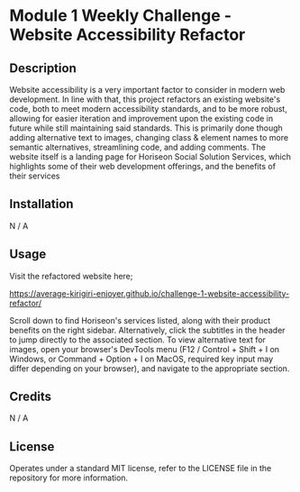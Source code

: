 # Module 1 Weekly Challenge - Website Accessibility Refactor

## Description

Website accessibility is a very important factor to consider in modern web development. In line with that, this project refactors an existing website's code, both to meet modern accessibility standards, and to be more robust, allowing for easier iteration and improvement upon the existing code in future while still maintaining said standards. This is primarily done though adding alternative text to images, changing class & element names to more semantic alternatives, streamlining code, and adding comments. The website itself is a landing page for Horiseon Social Solution Services, which highlights some of their web development offerings, and the benefits of their services

## Installation

N / A

## Usage

Visit the refactored website here;

https://average-kirigiri-enjoyer.github.io/challenge-1-website-accessibility-refactor/

Scroll down to find Horiseon's services listed, along with their product benefits on the right sidebar. Alternatively, click the subtitles in the header to jump directly to the associated section. To view alternative text for images, open your browser's DevTools menu (F12 / Control + Shift + I on Windows, or Command + Option + I on MacOS, required key input may differ depending on your browser), and navigate to the appropriate section.

## Credits

N / A

## License

Operates under a standard MIT license, refer to the LICENSE file in the repository for more information.
